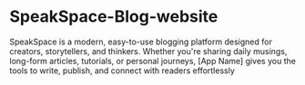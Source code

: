 # SpeakSpace-Blog-website
SpeakSpace is a modern, easy-to-use blogging platform designed for creators, storytellers, and thinkers. Whether you're sharing daily musings, long-form articles, tutorials, or personal journeys, [App Name] gives you the tools to write, publish, and connect with readers effortlessly
